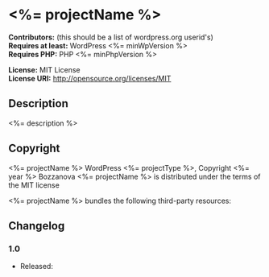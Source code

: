 # <%= projectName %>

**Contributors:** (this should be a list of wordpress.org userid's)  
**Requires at least:** WordPress <%= minWpVersion %>  
**Requires PHP:** PHP <%= minPhpVersion %>

**License:** MIT License  
**License URI:** http://opensource.org/licenses/MIT  

## Description

<%= description %>

## Copyright

<%= projectName %> WordPress <%= projectType %>, Copyright <%= year %> Bozzanova
<%= projectName %> is distributed under the terms of the MIT license

<%= projectName %> bundles the following third-party resources:

## Changelog

### 1.0
* Released:
